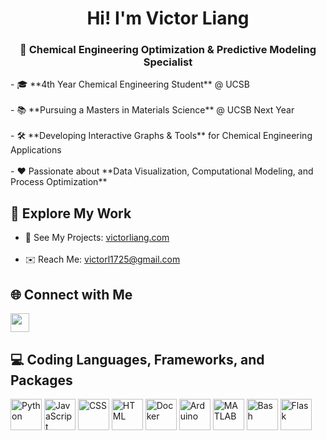 <h1 align="center"> Hi! I'm Victor Liang </h1>

<h3 align="center"> 🧪 Chemical Engineering Optimization & Predictive Modeling Specialist </h3>
- 🎓 **4th Year Chemical Engineering Student** @ UCSB  <br><br>
- 📚 **Pursuing a Masters in Materials Science** @ UCSB Next Year  <br><br>
- 🛠 **Developing Interactive Graphs & Tools** for Chemical Engineering Applications  <br><br>
- ❤️ Passionate about **Data Visualization, Computational Modeling, and Process Optimization** 

## 🔗 Explore My Work  
- 🚀 See My Projects: [victorliang.com](https://victorliang.com/)  <br><br>
- ✉️ Reach Me: [victorl1725@gmail.com](mailto:victorl1725@gmail.com)  

## 🌐 Connect with Me  
<a href="https://www.linkedin.com/in/victor-liang-567238231/">
  <img src="https://encrypted-tbn0.gstatic.com/images?q=tbn:ANd9GcRokEYt0yyh6uNDKL8uksVLlhZ35laKNQgZ9g&s" width="30" height="30">
</a>

<!-- Add dash, plotly, and google cloud run -->
## 💻 Coding Languages, Frameworks, and Packages  
<p align="left">
  <img src="https://cdn.jsdelivr.net/gh/devicons/devicon/icons/python/python-original.svg" title="Python" width="50" height="50"/>  
  <img src="https://cdn.jsdelivr.net/gh/devicons/devicon/icons/javascript/javascript-original.svg" title="JavaScript" width="50" height="50"/>  
  <img src="https://cdn.jsdelivr.net/gh/devicons/devicon/icons/css3/css3-original.svg" title="CSS" width="50" height="50"/>  
  <img src="https://cdn.jsdelivr.net/gh/devicons/devicon/icons/html5/html5-original.svg" title="HTML" width="50" height="50"/>   
  <img src="https://cdn.jsdelivr.net/gh/devicons/devicon/icons/docker/docker-original.svg" title="Docker" width="50" height="50"/>  
  <img src="https://upload.wikimedia.org/wikipedia/commons/8/87/Arduino_Logo.svg" title="Arduino" width="50" height="50"/>  
  <img src="https://upload.wikimedia.org/wikipedia/commons/2/21/Matlab_Logo.png" title="MATLAB" width="50" height="50"/>  
  <img src="https://upload.wikimedia.org/wikipedia/commons/8/82/Gnu-bash-logo.svg" title="Bash" width="50" height="50"/>  
  <img src="https://cdn.jsdelivr.net/gh/devicons/devicon/icons/flask/flask-original.svg" title="Flask" width="50" height="50"/>  
</p> 
